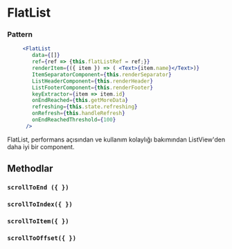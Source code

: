 # FlatList

### Pattern

```jsx
     <FlatList
        data={[]}
        ref={ref => {this.flatListRef = ref;}}
        renderItem={({ item }) => ( <Text>{item.name}</Text>)}
        ItemSeparatorComponent={this.renderSeparator}
        ListHeaderComponent={this.renderHeader}
        ListFooterComponent={this.renderFooter}
        keyExtractor={item => item.id}
        onEndReached={this.getMoreData}
        refreshing={this.state.refreshing}
        onRefresh={this.handleRefresh}
        onEndReachedThreshold={100}
      />
```

FlatList, performans açısından ve kullanım kolaylığı bakımından ListView'den daha iyi bir component.

## Methodlar

### `scrollToEnd ({ })`

### `scrollToIndex({ })`

### `scrollToItem({ })`

### `scrollToOffset({ })`

